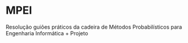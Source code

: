 # MPEI
Resolução guiões práticos da cadeira de Métodos Probabilísticos para Engenharia Informática + Projeto 
